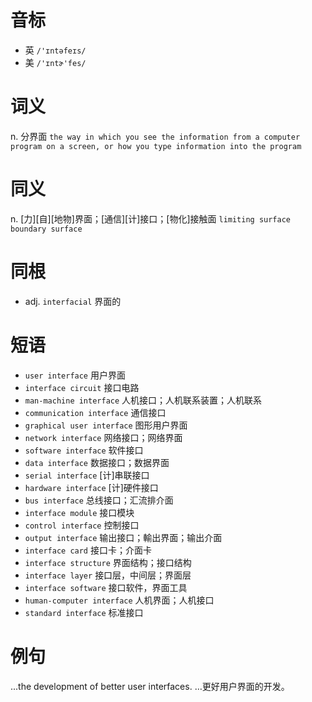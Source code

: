 # 音标

- 英 `/'ɪntəfeɪs/`
- 美 `/'ɪntɚ'fes/`

# 词义

n. 分界面
`the way in which you see the information from a computer program on a screen, or how you type information into the program`

# 同义

n. [力][自][地物]界面；[通信][计]接口；[物化]接触面
`limiting surface` `boundary surface`

# 同根

- adj. `interfacial` 界面的

# 短语

- `user interface` 用户界面
- `interface circuit` 接口电路
- `man-machine interface` 人机接口；人机联系装置；人机联系
- `communication interface` 通信接口
- `graphical user interface` 图形用户界面
- `network interface` 网络接口；网络界面
- `software interface` 软件接口
- `data interface` 数据接口；数据界面
- `serial interface` [计]串联接口
- `hardware interface` [计]硬件接口
- `bus interface` 总线接口；汇流排介面
- `interface module` 接口模块
- `control interface` 控制接口
- `output interface` 输出接口；輸出界面；输出介面
- `interface card` 接口卡；介面卡
- `interface structure` 界面结构；接口结构
- `interface layer` 接口层，中间层；界面层
- `interface software` 接口软件，界面工具
- `human-computer interface` 人机界面；人机接口
- `standard interface` 标准接口

# 例句

...the development of better user interfaces.
…更好用户界面的开发。


